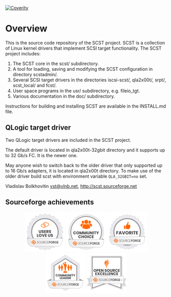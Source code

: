 [![Coverity](https://img.shields.io/coverity/scan/25131.svg)](https://scan.coverity.com/projects/scst-project)

# Overview

This is the source code repository of the SCST project. SCST is a collection
of Linux kernel drivers that implement SCSI target functionality. The SCST
project includes:

1. The SCST core in the scst/ subdirectory.
2. A tool for loading, saving and modifying the SCST configuration in
   directory scstadmin/.
3. Several SCSI target drivers in the directories iscsi-scst/, qla2x00t/,
   srpt/, scst_local/ and fcst/.
4. User space programs in the usr/ subdirectory, e.g. fileio_tgt.
5. Various documentation in the doc/ subdirectory.

Instructions for building and installing SCST are available in the INSTALL.md
file.

## QLogic target driver

Two QLogic target drivers are included in the SCST project.

The default driver is located in qla2x00t-32gbit directory and it supports up
to 32 Gb/s FC. It is the newer one.

May anyone wish to switch back to the older driver that only supported up to
16 Gb/s adapters, it is located in qla2x00t directory. To make use of the
older driver build scst with environment variable `QLA_32GBIT=no` set.

Vladislav Bolkhovitin <vst@vlnb.net>, http://scst.sourceforge.net

## Sourceforge achievements
<p align="middle">
<img src="./www/images/sourceforge_badges/oss-users-love-us-white.svg" width="125" />
<img src="./www/images/sourceforge_badges/oss-community-choice-white.svg" width="125" />
<img src="./www/images/sourceforge_badges/oss-sf-favorite-white.svg" width="125" />
<img src="./www/images/sourceforge_badges/oss-community-leader-white.svg" width="125" />
<img src="./www/images/sourceforge_badges/oss-open-source-excellence-white.svg" width="125" />
</p>
